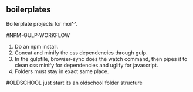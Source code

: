 ## boilerplates
Boilerplate projects for moi^^.


#NPM-GULP-WORKFLOW
1. Do an npm install.
2. Concat and minify the css dependencies through gulp.
3. In the gulpfile, browser-sync does the watch command, then pipes it to clean css minify for dependencies and uglify for javascript.
4. Folders must stay in exact same place.


#OLDSCHOOL
just start its an oldschool folder structure
